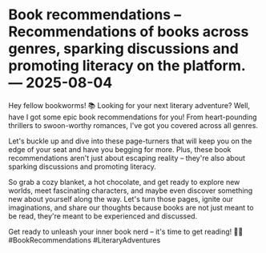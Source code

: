 # Book recommendations – Recommendations of books across genres, sparking discussions and promoting literacy on the platform. — 2025-08-04

Hey fellow bookworms! 📚 Looking for your next literary adventure? Well, have I got some epic book recommendations for you! From heart-pounding thrillers to swoon-worthy romances, I've got you covered across all genres.

Let's buckle up and dive into these page-turners that will keep you on the edge of your seat and have you begging for more. Plus, these book recommendations aren't just about escaping reality – they're also about sparking discussions and promoting literacy. 

So grab a cozy blanket, a hot chocolate, and get ready to explore new worlds, meet fascinating characters, and maybe even discover something new about yourself along the way. Let's turn those pages, ignite our imaginations, and share our thoughts because books are not just meant to be read, they're meant to be experienced and discussed.

Get ready to unleash your inner book nerd – it's time to get reading! 📖✨ #BookRecommendations #LiteraryAdventures